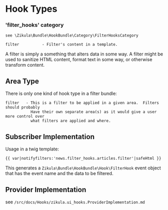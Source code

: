 Hook Types
==========

### 'filter_hooks' category

    see \Zikula\Bundle\HookBundle\Category\FilterHooksCategory

    filter          - Filter's content in a template.


A filter is simply a something that alters data in some way.  A filter might be used to sanitize HTML content, format
text in some way, or otherwise transform content.


Area Type
---------

There is only one kind of hook type in a filter bundle:

    filter   - This is a filter to be applied in a given area.  Filters should probably
               Have their own separate area(s) as it would give a user more control over
               what filters are applied and where.


Subscriber Implementation
-------------------------

Usage in a twig template:

    {{ var|notifyfilters:'news.filter_hooks.articles.filter'|safeHtml }}

This generates a `Zikula\Bundle\HookBundle\Hook\FilterHook` event object that has the event name and
the data to be filtered.


Provider Implementation
-----------------------

see `/src/docs/Hooks/zikula.ui_hooks.ProviderImplementation.md`
